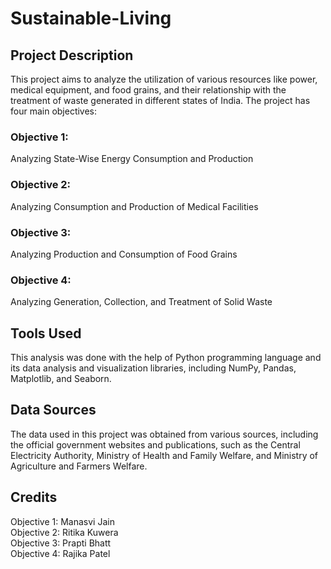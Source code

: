 # Sustainable-Living

<h2>Project Description</h2>

This project aims to analyze the utilization of various resources like power, medical equipment, and food grains, and their relationship with the treatment of waste generated in different states of India. The project has four main objectives:

<h3>Objective 1:</h3> Analyzing State-Wise Energy Consumption and Production

<h3>Objective 2:</h3> Analyzing Consumption and Production of Medical Facilities

<h3>Objective 3:</h3> Analyzing Production and Consumption of Food Grains

<h3>Objective 4:</h3> Analyzing Generation, Collection, and Treatment of Solid Waste

<h2>Tools Used</h2>

This analysis was done with the help of Python programming language and its data analysis and visualization libraries, including NumPy, Pandas, Matplotlib, and Seaborn.

<h2>Data Sources</h2>

The data used in this project was obtained from various sources, including the official government websites and publications, such as the Central Electricity Authority, Ministry of Health and Family Welfare, and Ministry of Agriculture and Farmers Welfare.

<h2>Credits</h2>

Objective 1: Manasvi Jain
  <br>
Objective 2: Ritika Kuwera
  <br>
Objective 3: Prapti Bhatt
  <br>
Objective 4: Rajika Patel
